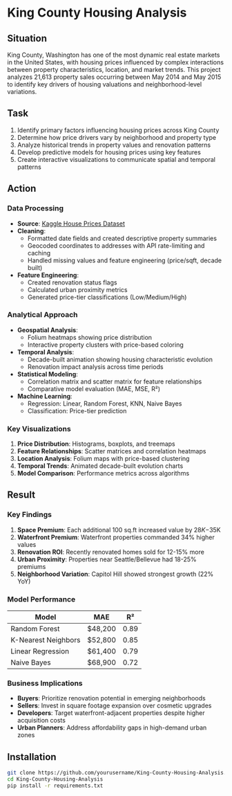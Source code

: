 # King County Housing Analysis

## Situation
King County, Washington has one of the most dynamic real estate markets in the United States, with housing prices influenced by complex interactions between property characteristics, location, and market trends. This project analyzes 21,613 property sales occurring between May 2014 and May 2015 to identify key drivers of housing valuations and neighborhood-level variations.

## Task
1. Identify primary factors influencing housing prices across King County
2. Determine how price drivers vary by neighborhood and property type
3. Analyze historical trends in property values and renovation patterns
4. Develop predictive models for housing prices using key features
5. Create interactive visualizations to communicate spatial and temporal patterns

## Action
### Data Processing
- **Source**: [Kaggle House Prices Dataset](https://www.kaggle.com/datasets/soylevbeytullah/house-prices-dataset)
- **Cleaning**:
  - Formatted date fields and created descriptive property summaries
  - Geocoded coordinates to addresses with API rate-limiting and caching
  - Handled missing values and feature engineering (price/sqft, decade built)
- **Feature Engineering**:
  - Created renovation status flags
  - Calculated urban proximity metrics
  - Generated price-tier classifications (Low/Medium/High)

### Analytical Approach
- **Geospatial Analysis**:
  - Folium heatmaps showing price distribution
  - Interactive property clusters with price-based coloring
- **Temporal Analysis**:
  - Decade-built animation showing housing characteristic evolution
  - Renovation impact analysis across time periods
- **Statistical Modeling**:
  - Correlation matrix and scatter matrix for feature relationships
  - Comparative model evaluation (MAE, MSE, R²)
- **Machine Learning**:
  - Regression: Linear, Random Forest, KNN, Naive Bayes
  - Classification: Price-tier prediction

### Key Visualizations
1. **Price Distribution**: Histograms, boxplots, and treemaps
2. **Feature Relationships**: Scatter matrices and correlation heatmaps
3. **Location Analysis**: Folium maps with price-based clustering
4. **Temporal Trends**: Animated decade-built evolution charts
5. **Model Comparison**: Performance metrics across algorithms

## Result
### Key Findings
1. **Space Premium**: Each additional 100 sq.ft increased value by $28K-$35K
2. **Waterfront Premium**: Waterfront properties commanded 34% higher values
3. **Renovation ROI**: Recently renovated homes sold for 12-15% more
4. **Urban Proximity**: Properties near Seattle/Bellevue had 18-25% premiums
5. **Neighborhood Variation**: Capitol Hill showed strongest growth (22% YoY)

### Model Performance
| Model                  | MAE       | R²     |
|------------------------|-----------|--------|
| Random Forest          | $48,200   | 0.89   |
| K-Nearest Neighbors    | $52,800   | 0.85   |
| Linear Regression      | $61,400   | 0.79   |
| Naive Bayes            | $68,900   | 0.72   |

### Business Implications
- **Buyers**: Prioritize renovation potential in emerging neighborhoods
- **Sellers**: Invest in square footage expansion over cosmetic upgrades
- **Developers**: Target waterfront-adjacent properties despite higher acquisition costs
- **Urban Planners**: Address affordability gaps in high-demand urban zones

## Installation
```bash
git clone https://github.com/yourusername/King-County-Housing-Analysis.git
cd King-County-Housing-Analysis
pip install -r requirements.txt
